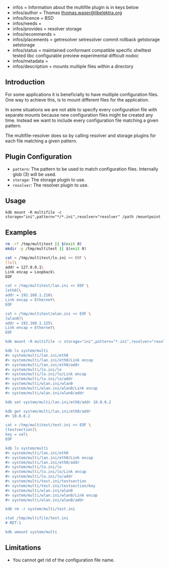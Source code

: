 - infos = Information about the multifile plugin is in keys below
- infos/author = Thomas <thomas.waser@libelektra.org>
- infos/licence = BSD
- infos/needs =
- infos/provides = resolver storage
- infos/recommends =
- infos/placements = getresolver setresolver commit rollback getstorage setstorage
- infos/status = maintained conformant compatible specific shelltest tested libc configurable preview experimental difficult nodoc
- infos/metadata =
- infos/description = mounts multiple files within a directory 

## Introduction

For some applications it is beneficially to have multiple configuration files.
One way to achieve this, is to mount different files for the application.

In some situations we are not able to specify every configuration file with separate mounts
because new configuration files might be created any time.
Instead we want to include every configuration file matching a given pattern.

The multifile-resolver does so by calling resolver and storage plugins for each file matching a given pattern.


## Plugin Configuration

- `pattern`:
  The pattern to be used to match configuration files.
  Internally glob (3) will be used.
- `storage`:
  The storage plugin to use.
- `resolver`:
  The resolver plugin to use.


## Usage

`kdb mount -R multifile -c storage="ini",pattern="*/*.ini",resolver="resolver" /path /mountpoint`

## Examples

```sh
rm -rf /tmp/multitest || $(exit 0)
mkdir -p /tmp/multitest || $(exit 0)

cat > /tmp/multitest/lo.ini << EOF \
[lo]\
addr = 127.0.0.1\
Link encap = Loopback\
EOF

cat > /tmp/multitest/lan.ini << EOF \
[eth0]\
addr = 192.168.1.216\
Link encap = Ethernet\
EOF

cat > /tmp/multitest/wlan.ini << EOF \
[wlan0]\
addr = 192.168.1.125\
Link encap = Ethernet\
EOF

kdb mount -R multifile -c storage="ini",pattern="*.ini",resolver="resolver" /tmp/multitest system/multi

kdb ls system/multi
#> system/multi/lan.ini/eth0
#> system/multi/lan.ini/eth0/Link encap
#> system/multi/lan.ini/eth0/addr
#> system/multi/lo.ini/lo
#> system/multi/lo.ini/lo/Link encap
#> system/multi/lo.ini/lo/addr
#> system/multi/wlan.ini/wlan0
#> system/multi/wlan.ini/wlan0/Link encap
#> system/multi/wlan.ini/wlan0/addr

kdb set system/multi/lan.ini/eth0/addr 10.0.0.2

kdb get system/multi/lan.ini/eth0/addr
#> 10.0.0.2

cat > /tmp/multitest/test.ini << EOF \
[testsection]\
key = val\
EOF

kdb ls system/multi
#> system/multi/lan.ini/eth0
#> system/multi/lan.ini/eth0/Link encap
#> system/multi/lan.ini/eth0/addr
#> system/multi/lo.ini/lo
#> system/multi/lo.ini/lo/Link encap
#> system/multi/lo.ini/lo/addr
#> system/multi/test.ini/testsection
#> system/multi/test.ini/testsection/key
#> system/multi/wlan.ini/wlan0
#> system/multi/wlan.ini/wlan0/Link encap
#> system/multi/wlan.ini/wlan0/addr

kdb rm -r system/multi/test.ini

stat /tmp/multifile/test.ini
# RET:1

kdb umount system/multi
```

## Limitations

- You cannot get rid of the configuration file name.

